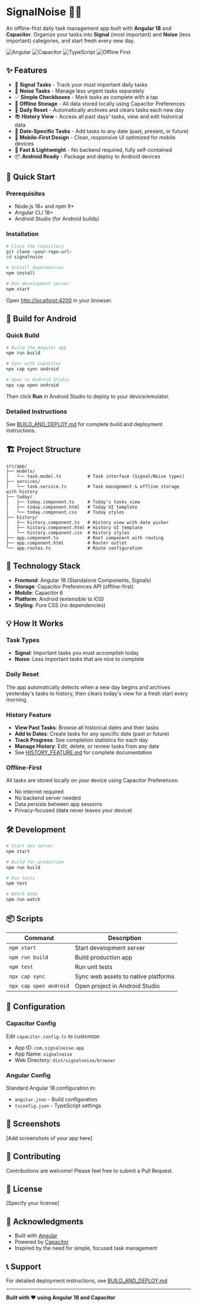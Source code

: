 # SignalNoise 🎯📝

An offline-first daily task management app built with **Angular 18** and **Capacitor**. Organize your tasks into **Signal** (most important) and **Noise** (less important) categories, and start fresh every new day.

![Angular](https://img.shields.io/badge/Angular-18-red)
![Capacitor](https://img.shields.io/badge/Capacitor-6-blue)
![TypeScript](https://img.shields.io/badge/TypeScript-5-blue)
![Offline First](https://img.shields.io/badge/Offline-First-green)

## ✨ Features

- 🎯 **Signal Tasks** - Track your most important daily tasks
- 📝 **Noise Tasks** - Manage less urgent tasks separately
- ✅ **Simple Checkboxes** - Mark tasks as complete with a tap
- 💾 **Offline Storage** - All data stored locally using Capacitor Preferences
- 🔄 **Daily Reset** - Automatically archives and clears tasks each new day
- 📚 **History View** - Access all past days' tasks, view and edit historical data
- 📅 **Date-Specific Tasks** - Add tasks to any date (past, present, or future)
- 📱 **Mobile-First Design** - Clean, responsive UI optimized for mobile devices
- 🚀 **Fast & Lightweight** - No backend required, fully self-contained
- 📦 **Android Ready** - Package and deploy to Android devices

## 🚀 Quick Start

### Prerequisites
- Node.js 18+ and npm 9+
- Angular CLI 18+
- Android Studio (for Android builds)

### Installation

```bash
# Clone the repository
git clone <your-repo-url>
cd signalnoise

# Install dependencies
npm install

# Run development server
npm start
```

Open [http://localhost:4200](http://localhost:4200) in your browser.

## 📱 Build for Android

### Quick Build
```bash
# Build the Angular app
npm run build

# Sync with Capacitor
npx cap sync android

# Open in Android Studio
npx cap open android
```

Then click **Run** in Android Studio to deploy to your device/emulator.

### Detailed Instructions
See [BUILD_AND_DEPLOY.md](BUILD_AND_DEPLOY.md) for complete build and deployment instructions.

## 🏗️ Project Structure

```
src/app/
├── models/
│   └── task.model.ts          # Task interface (Signal/Noise types)
├── services/
│   └── task.service.ts        # Task management & offline storage with history
├── today/
│   ├── today.component.ts     # Today's tasks view
│   ├── today.component.html   # Today UI template
│   └── today.component.css    # Today styles
├── history/
│   ├── history.component.ts   # History view with date picker
│   ├── history.component.html # History UI template
│   └── history.component.css  # History styles
├── app.component.ts           # Root component with routing
├── app.component.html         # Router outlet
└── app.routes.ts              # Route configuration
```

## 🎨 Technology Stack

- **Frontend**: Angular 18 (Standalone Components, Signals)
- **Storage**: Capacitor Preferences API (offline-first)
- **Mobile**: Capacitor 6
- **Platform**: Android (extensible to iOS)
- **Styling**: Pure CSS (no dependencies)

## 💡 How It Works

### Task Types
- **Signal**: Important tasks you must accomplish today
- **Noise**: Less important tasks that are nice to complete

### Daily Reset
The app automatically detects when a new day begins and archives yesterday's tasks to history, then clears today's view for a fresh start every morning.

### History Feature
- **View Past Tasks**: Browse all historical dates and their tasks
- **Add to Dates**: Create tasks for any specific date (past or future)
- **Track Progress**: See completion statistics for each day
- **Manage History**: Edit, delete, or review tasks from any date
- See [HISTORY_FEATURE.md](HISTORY_FEATURE.md) for complete documentation

### Offline-First
All tasks are stored locally on your device using Capacitor Preferences:
- No internet required
- No backend server needed
- Data persists between app sessions
- Privacy-focused (data never leaves your device)

## 🛠️ Development

```bash
# Start dev server
npm start

# Build for production
npm run build

# Run tests
npm test

# Watch mode
npm run watch
```

## 📦 Scripts

| Command | Description |
|---------|-------------|
| `npm start` | Start development server |
| `npm run build` | Build production app |
| `npm test` | Run unit tests |
| `npx cap sync` | Sync web assets to native platforms |
| `npx cap open android` | Open project in Android Studio |

## 🔧 Configuration

### Capacitor Config
Edit `capacitor.config.ts` to customize:
- App ID: `com.signalnoise.app`
- App Name: `signalnoise`
- Web Directory: `dist/signalnoise/browser`

### Angular Config
Standard Angular 18 configuration in:
- `angular.json` - Build configuration
- `tsconfig.json` - TypeScript settings

## 📸 Screenshots

[Add screenshots of your app here]

## 🤝 Contributing

Contributions are welcome! Please feel free to submit a Pull Request.

## 📄 License

[Specify your license]

## 🙏 Acknowledgments

- Built with [Angular](https://angular.io)
- Powered by [Capacitor](https://capacitorjs.com)
- Inspired by the need for simple, focused task management

## 📞 Support

For detailed deployment instructions, see [BUILD_AND_DEPLOY.md](BUILD_AND_DEPLOY.md)

---

**Built with ❤️ using Angular 18 and Capacitor**
